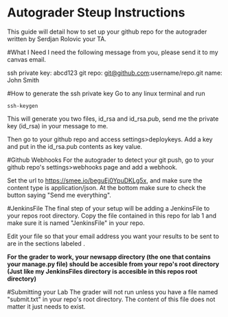 # Autograder Steup Instructions
This guide will detail how to set up your github repo for the autograder written by Serdjan Rolovic your TA.

#What I Need
I need the following message from you, please send it to my canvas email.

ssh private key: abcd123
git repo: git@github.com:username/repo.git
name: John Smith

#How to generate the ssh private key
Go to any linux terminal and run
```
ssh-keygen
```
This will generate you two files, id_rsa and id_rsa.pub, send me the private key (id_rsa) in your message to me.

Then go to your github repo and access settings>deploykeys.  Add a key and put in the id_rsa.pub contents as key value.

#Github Webhooks
For the autograder to detect your git push, go to your github repo's settings>webhooks page and add a webhook.

Set the url to https://smee.io/beguEj0YpuDKLg5x, and make sure the content type is application/json.  At the bottom make sure to check the button saying "Send me everything".

#JenkinsFile
The final step of your setup will be adding a JenkinsFile to your repos root directory.  Copy the file contained in this repo for lab 1 and make sure it is named "JenkinsFile" in your repo.

Edit your file so that your email address you want your results to be sent to are in the sections labeled <put your email address here>.

**For the grader to work, your newsapp directory (the one that contains your manage.py file) should be accesible from your repo's root directory (Just like my JenkinsFiles directory is accesible in this repos root directory)**

#Submitting your Lab
The grader will not run unless you have a file named "submit.txt" in your repo's root directory.  The content of this file does not matter it just needs to exist.